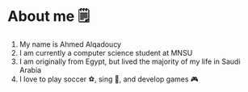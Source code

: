 # About me 🗒
1. My name is Ahmed Alqadoucy
2. I am currently a computer science student at MNSU
3. I am originally from Egypt, but lived the majority of my life in Saudi Arabia
4. I love to play soccer ⚽️, sing 🎤, and develop games 🎮
